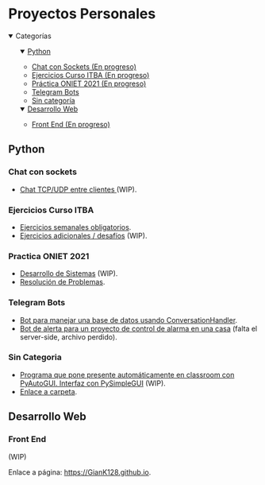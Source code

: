 # Proyectos Personales

<details open>
<summary>Categorías</summary>
<ul>
    <details open>
    <summary><a href="#python">Python</a></summary>
    <ul>
        <li><a href="#chat-con-sockets">Chat con Sockets (En progreso)</a></li>
        <li><a href="#ejercicios-curso-itba">Ejercicios Curso ITBA (En progreso)</a></li>
        <li><a href="#practica-oniet-2021">Práctica ONIET 2021 (En progreso)</a></li>
        <li><a href="#telegram-bots">Telegram Bots</a></li>
        <li><a href="#sin-categoria">Sin categoría</a></li>
    </ul>
    </details>
    <details open>
    <summary><a href="#desarrollo-web">Desarrollo Web</a></summary>
    <ul>
        <li><a href="#front-end">Front End (En progreso)</a></li>
    </ul>
    </details>
</ul>
</details>

## Python

### Chat con sockets

- [Chat TCP/UDP entre clientes ](./Python/Chat%20Socket) (WIP).

### Ejercicios Curso ITBA

- [Ejercicios semanales obligatorios](./Python/ITBA%20Introductorio%20de%20Python/Obligatorios).
- [Ejercicios adicionales / desafíos](./Python/ITBA%20Introductorio%20de%20Python/Extra) (WIP).

### Practica ONIET 2021

- [Desarrollo de Sistemas](./Python/Resoluciones%20ONIET%202021/Desarrollo%20de%20Sistemas) (WIP).
- [Resolución de Problemas](./Python/Resoluciones%20ONIET%202021/Resolucion%20de%20Problemas).

### Telegram Bots

- [Bot para manejar una base de datos usando ConversationHandler](./Python/Telegram%20Bots/BotConverPython.py).
- [Bot de alerta para un proyecto de control de alarma en una casa](./Python/Telegram%20Bots/TeleBot) (falta el server-side, archivo perdido).

### Sin Categoria

- [Programa que pone presente automáticamente en classroom con PyAutoGUI. Interfaz con PySimpleGUI](./Python\Sin%20Categoría\presente-bot) (WIP).
- [Enlace a carpeta](./Python/Sin%20Categoría).

## Desarrollo Web

### Front End

(WIP)

Enlace a página: https://GianK128.github.io.
